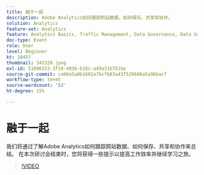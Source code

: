 ```yaml
---
title: 融于一起
description: Adobe Analytics如何跟踪网站数据，如何保存、共享和协作。
solution: Analytics
feature-set: Analytics
feature: Analytics Basics, Traffic Management, Data Governance, Data Sources, Data Configuration and Collection
doc-type: Event
role: User
level: Beginner
kt: 10457
thumbnail: 343320.jpeg
exl-id: 51096153-3f19-4036-b18c-a49a31b751be
source-git-commit: ca06e5a8b1602a7bcfb83a43f529680a5a96bacf
workflow-type: tm+mt
source-wordcount: '53'
ht-degree: 15%

---
```


# 融于一起

我们将通过了解Adobe Analytics如何跟踪网站数据、如何保存、共享和协作来总结。 在本次研讨会结束时，您将获得一些提示以提高工作效率并继续学习之旅。

>[!VIDEO](https://video.tv.adobe.com/v/343320/?quality=12&learn=on)
